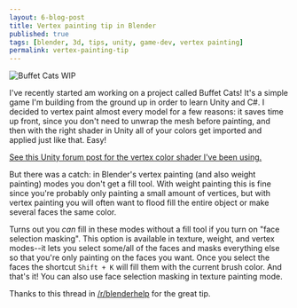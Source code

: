 ```yaml
---
layout: 6-blog-post
title: Vertex painting tip in Blender
published: true
tags: [blender, 3d, tips, unity, game-dev, vertex painting]
permalink: vertex-painting-tip
---
```

![Buffet Cats WIP](http://40.media.tumblr.com/21f305def77e742a918e509bc3fe2464/tumblr_o016ap1bZz1v2jl8fo1_1280.png)

I've recently started am working on a project called Buffet Cats! It's a simple game I'm building from the ground up in order to learn Unity and C#. I decided to vertex paint almost every model for a few reasons: it saves time up front, since you don't need to unwrap the mesh before painting, and then with the right shader in Unity all of your colors get imported and applied just like that. Easy!

[See this Unity forum post for the vertex color shader I've been using.](http://forum.unity3d.com/threads/standard-shader-with-vertex-colors.316529/)

But there was a catch: in Blender's vertex painting (and also weight painting) modes you don't get a fill tool. With weight painting this is fine since you're probably only painting a small amount of vertices, but with vertex painting you will often want to flood fill the entire object or make several faces the same color. 

Turns out you *can* fill in these modes without a fill tool if you turn on "face selection masking". This option is available in texture, weight, and vertex modes--it lets you select some/all of the faces and masks everything else so that you're only painting on the faces you want. Once you select the faces the shortcut `Shift + K` will fill them with the current brush color. And that's it! You can also use face selection masking in texture painting mode. 

Thanks to this thread in [/r/blenderhelp](https://www.reddit.com/r/blenderhelp/comments/38qkox/how_can_i_floodfill_paint_entire_faces_a_solid/) for the great tip.
